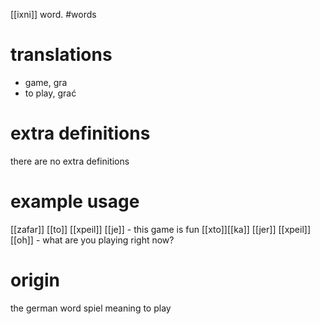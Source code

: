 [[ixni]] word.
#words
# translations
- game, gra
- to play, grać
# extra definitions
there are no extra definitions
# example usage
[[zafar]] [[to]] [[xpeil]] [[je]] - this game is fun
[[xto]][[ka]] [[jer]] [[xpeil]][[oh]] - what are you playing right now?
# origin
the german word spiel meaning to play